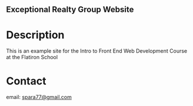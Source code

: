 Exceptional Realty Group Website
------
# Description
This is an example site for the Intro to Front End Web Development Course at the Flatiron School
# Contact
email: spara77@gmail.com
